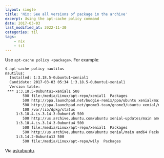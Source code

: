 ```yaml
---
layout: single
title: 'Nix: See all versions of package in the archive'
excerpt: Using the apt-cache policy command
date: 2017-03-03
last_modified_at: 2022-11-30
categories: til
tags:
    - nix
    - til
---
```


Use `apt-cache policy <package>`. For example:

```bash
$ apt-cache policy nautilus
nautilus:
  Installed: 1:3.18.5-0ubuntu1~xenial1
  Candidate: 2017-03-03 05:34 1:3.18.5-0ubuntu1~xenial1
  Version table:
 *** 1:3.18.5-0ubuntu1~xenial1 500
        500 file:/media/Linux/apt-repo/xenial1  Packages
        500 http://ppa.launchpad.net/budgie-remix/ppa/ubuntu xenial/main amd64 Packages
        500 http://ppa.launchpad.net/gnome3-team/gnome3/ubuntu xenial/main amd64 Packages
        100 /var/lib/dpkg/status
     1:3.18.4.is.3.14.3-0ubuntu5 500
        500 http://us.archive.ubuntu.com/ubuntu xenial-updates/main amd64 Packages
     1:3.18.4.is.3.14.3-0ubuntu4 500
        500 file:/media/Linux/apt-repo/xenial1  Packages
        500 http://us.archive.ubuntu.com/ubuntu xenial/main amd64 Packages
     1:3.14.2-0ubuntu13 500
        500 file:/media/Linux/apt-repo/wily  Packages
```

Via [askubuntu](https://askubuntu.com/questions/447/how-can-i-see-all-versions-of-a-package-that-are-available-in-the-archive).

